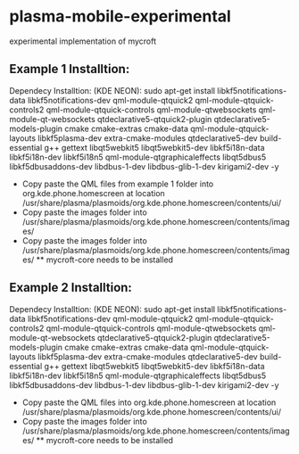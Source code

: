 # plasma-mobile-experimental
experimental implementation of mycroft 

## Example 1 Installtion: 
Dependecy Installtion: (KDE NEON): sudo apt-get install libkf5notifications-data libkf5notifications-dev qml-module-qtquick2 qml-module-qtquick-controls2 qml-module-qtquick-controls qml-module-qtwebsockets qml-module-qt-websockets qtdeclarative5-qtquick2-plugin qtdeclarative5-models-plugin cmake cmake-extras cmake-data qml-module-qtquick-layouts libkf5plasma-dev extra-cmake-modules qtdeclarative5-dev build-essential g++ gettext libqt5webkit5 libqt5webkit5-dev libkf5i18n-data libkf5i18n-dev libkf5i18n5 qml-module-qtgraphicaleffects libqt5dbus5 libkf5dbusaddons-dev libdbus-1-dev libdbus-glib-1-dev kirigami2-dev -y

* Copy paste the QML files from example 1 folder into org.kde.phone.homescreen at location /usr/share/plasma/plasmoids/org.kde.phone.homescreen/contents/ui/
* Copy paste the images folder into /usr/share/plasma/plasmoids/org.kde.phone.homescreen/contents/images/
* Copy paste the images folder into /usr/share/plasma/plasmoids/org.kde.phone.homescreen/contents/images/
** mycroft-core needs to be installed

## Example 2 Installtion: 
Dependecy Installtion: (KDE NEON): sudo apt-get install libkf5notifications-data libkf5notifications-dev qml-module-qtquick2 qml-module-qtquick-controls2 qml-module-qtquick-controls qml-module-qtwebsockets qml-module-qt-websockets qtdeclarative5-qtquick2-plugin qtdeclarative5-models-plugin cmake cmake-extras cmake-data qml-module-qtquick-layouts libkf5plasma-dev extra-cmake-modules qtdeclarative5-dev build-essential g++ gettext libqt5webkit5 libqt5webkit5-dev libkf5i18n-data libkf5i18n-dev libkf5i18n5 qml-module-qtgraphicaleffects libqt5dbus5 libkf5dbusaddons-dev libdbus-1-dev libdbus-glib-1-dev kirigami2-dev -y

* Copy paste the QML files into org.kde.phone.homescreen at location /usr/share/plasma/plasmoids/org.kde.phone.homescreen/contents/ui/
* Copy paste the images folder into /usr/share/plasma/plasmoids/org.kde.phone.homescreen/contents/images/
** mycroft-core needs to be installed
